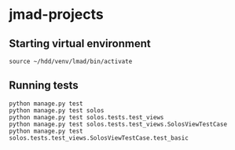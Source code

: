 # jmad-projects

## Starting virtual environment
```
source ~/hdd/venv/lmad/bin/activate
```

## Running tests
```
python manage.py test
python manage.py test solos
python manage.py test solos.tests.test_views
python manage.py test solos.tests.test_views.SolosViewTestCase
python manage.py test solos.tests.test_views.SolosViewTestCase.test_basic
```
